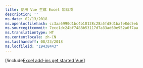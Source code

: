 ```yaml
---
title: 使用 Vue 生成 Excel 加载项
description: ''
ms.date: 02/13/2018
ms.openlocfilehash: cc3aa6990d1bc4b18138c28a5fd8d1bafe8dd5eb
ms.sourcegitcommit: 7ecc1dc24bf7488b53117d7a83ad60e952a6f7aa
ms.translationtype: HT
ms.contentlocale: zh-CN
ms.lasthandoff: 08/23/2018
ms.locfileid: "19438443"
---
```

[!include[Excel add-ins get started Vue](../includes/file-get-started-excel-vue.md)]